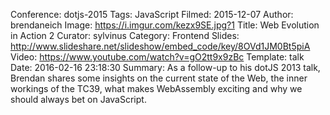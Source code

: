 Conference: dotjs-2015
Tags: JavaScript
Filmed: 2015-12-07
Author: brendaneich
Image: https://i.imgur.com/kezx9SE.jpg?1
Title: Web Evolution in Action 2
Curator: sylvinus
Category: Frontend
Slides: http://www.slideshare.net/slideshow/embed_code/key/8OVd1JM0Bt5piA
Video: https://www.youtube.com/watch?v=gO2tt9x9zBc
Template: talk
Date: 2016-02-16 23:18:30
Summary: As a follow-up to his dotJS 2013 talk, Brendan shares some insights on the current state of the Web, the inner workings of the TC39, what makes WebAssembly exciting and why we should always bet on JavaScript.